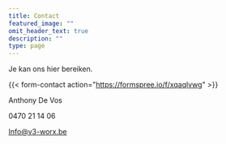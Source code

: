 ```yaml
---
title: Contact
featured_image: ""
omit_header_text: true
description: ""
type: page
---
```


Je kan ons hier bereiken.

{{< form-contact action="https://formspree.io/f/xqaqlvwg"  >}}



Anthony De Vos

0470 21 14 06

Info@v3-worx.be
